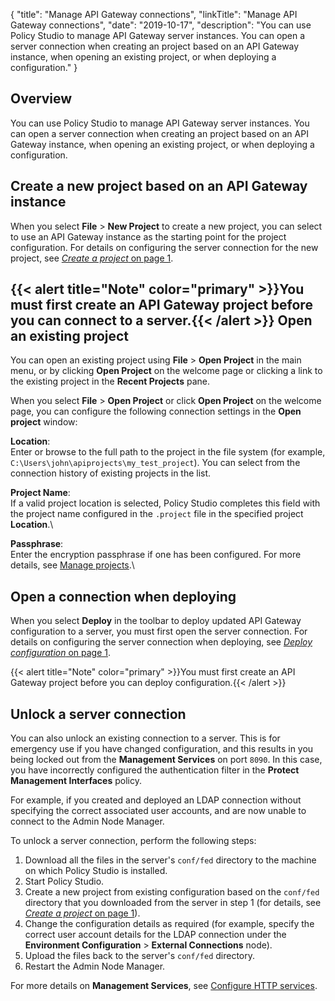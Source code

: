 {
"title": "Manage API Gateway connections",
"linkTitle": "Manage API Gateway connections",
"date": "2019-10-17",
"description": "You can use Policy Studio to manage API Gateway server instances. You can open a server connection when creating an project based on an API Gateway instance, when opening an existing project, or when deploying a configuration."
}
﻿
<div id="p_general_connection_details_overview">

Overview
--------

You can use Policy Studio to manage API Gateway server instances. You can open a server connection when creating an project based on an API Gateway instance, when opening an existing project, or when deploying a configuration.

</div>

<div id="p_general_connection_details_server">

Create a new project based on an API Gateway instance
-----------------------------------------------------

When you select **File** > **New Project** to create a new project, you can select to use an API Gateway instance as the starting point for the project configuration. For details on configuring the server connection for the new project, see [*Create a project* on page 1](gs_project.htm).

{{< alert title="Note" color="primary" >}}You must first create an API Gateway project before you can connect to a server.{{< /alert >}}
Open an existing project
------------------------

You can open an existing project using **File** > **Open Project** in the main menu, or by clicking **Open Project** on the welcome page or clicking a link to the existing project in the **Recent Projects** pane.

When you select **File** > **Open Project** or click **Open Project** on the welcome page, you can configure the following connection settings in the **Open project** window:

**Location**:\
Enter or browse to the full path to the project in the file system (for example, `C:\Users\john\apiprojects\my_test_project`). You can select from the connection history of existing projects in the list.

**Project Name**:\
If a valid project location is selected, Policy Studio completes this field with the project name configured in the `.project` file in the specified project **Location**.\

**Passphrase**:\
Enter the encryption passphrase if one has been configured. For more details, see [Manage projects](general_project.htm).\

Open a connection when deploying
--------------------------------

When you select **Deploy** in the toolbar to deploy updated API Gateway configuration to a server, you must first open the server connection. For details on configuring the server connection when deploying, see [*Deploy configuration* on page 1](../CommonTopics/deploy_wizard.htm#Open_connection).

{{< alert title="Note" color="primary" >}}You must first create an API Gateway project before you can deploy configuration.{{< /alert >}}

</div>

<div id="p_general_connection_details_locked_out">

Unlock a server connection
--------------------------

You can also unlock an existing connection to a server. This is for emergency use if you have changed configuration, and this results in you being locked out from the **Management Services**
on port `8090`. In this case, you have incorrectly configured the authentication filter in the **Protect Management Interfaces**
policy.

For example, if you created and deployed an LDAP connection without specifying the correct associated user accounts, and are now unable to connect to the Admin Node Manager.

To unlock a server connection, perform the following steps:

1.  Download all the files in the server's `conf/fed`
    directory to the machine on which Policy Studio is installed.
2.  Start Policy Studio.
3.  Create a new project from existing configuration based on the `conf/fed` directory that you downloaded from the server in step 1 (for details, see [*Create a project* on page 1](gs_project.htm)).
4.  Change the configuration details as required (for example, specify the correct user account details for the LDAP connection under the **Environment Configuration** > **External Connections**
    node).
5.  Upload the files back to the server's `conf/fed`
    directory.
6.  Restart the Admin Node Manager.

For more details on **Management Services**, see [Configure HTTP services](general_services.htm).

</div>
